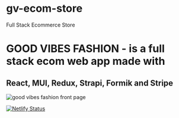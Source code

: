 # gv-ecom-store
Full Stack Ecommerce Store 


<h1>GOOD VIBES FASHION - is a full stack ecom web app  made with</h1>

<h2>React, MUI, Redux, Strapi, Formik and Stripe </h2> 

![good vibes fashion front page](https://user-images.githubusercontent.com/88614730/208364780-75dded1c-8f27-46bf-85c0-9f0f81b5bc0c.jpg)


[![Netlify Status](https://api.netlify.com/api/v1/badges/02c5cd95-4043-49f1-bf4e-a36b3d198bb5/deploy-status)](https://app.netlify.com/sites/stellar-pegasus-a4ece0/deploys)

